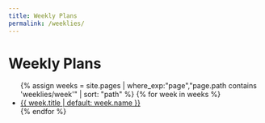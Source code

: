 ```yaml
---
title: Weekly Plans
permalink: /weeklies/
---
```


# Weekly Plans

<ul>
{% assign weeks = site.pages | where_exp:"page","page.path contains 'weeklies/week'" | sort: "path" %}
{% for week in weeks %}
  <li><a href="{{ site.baseurl }}{{ week.url }}">{{ week.title | default: week.name }}</a></li>
{% endfor %}
</ul>
